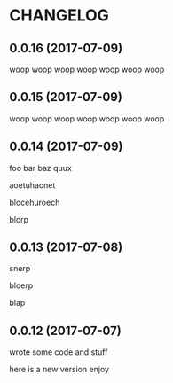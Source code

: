 # CHANGELOG

## 0.0.16 (2017-07-09)

woop
woop
woop
woop
woop
woop
woop

## 0.0.15 (2017-07-09)

woop
woop
woop
woop
woop
woop
woop

## 0.0.14 (2017-07-09)

foo bar baz quux

aoetuhaonet

blocehuroech


blorp

## 0.0.13 (2017-07-08)

snerp

bloerp

blap

## 0.0.12 (2017-07-07)

wrote some code and stuff

here is a new version enjoy
